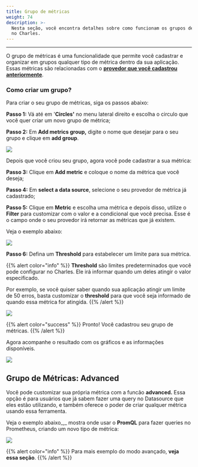 ```yaml
---
title: Grupo de métricas
weight: 74
description: >-
  Nesta seção, você encontra detalhes sobre como funcionam os grupos de métricas
  no Charles.
---
```


---

O grupo de métricas é uma funcionalidade que permite você cadastrar e organizar em grupos qualquer tipo de métrica dentro da sua aplicação. Essas métricas são relacionadas com o [**provedor que você cadastrou anteriormente**](/pt/primeiros-passos/definindo-um-workspace/adicionando-o-datasource/). 

### Como criar um grupo?

Para criar o seu grupo de métricas, siga os passos abaixo:

**Passo 1:** Vá até em '**Circles'** no menu lateral direito e escolha o circulo que você quer criar um novo grupo de métrica; 

**Passo 2:** Em **Add metrics group,** digite o nome que desejar para o seu grupo e clique em **add group**. 

![](/shared/criacaogroup.gif)

Depois que você criou seu grupo, agora você pode cadastrar a sua métrica:

   **Passo 3:** Clique em **Add metric** e coloque o nome da métrica que você deseja;

  **Passo 4:** Em **select a data source**, selecione o seu provedor de métrica já cadastrado;

 **Passo 5:** Clique em **Metric** e escolha uma métrica e depois disso, utilize o **Filter** para customizar com o valor e a condicional que você precisa. Esse é o campo onde o seu provedor irá retornar as métricas que já existem. 

Veja o exemplo abaixo: 

![](/shared/metric+filter.gif)

**Passo 6:**  Defina um **Threshold** para estabelecer um limite para sua métrica. 

{{% alert color="info" %}}
**Threshold** são limites predeterminados que você pode configurar no Charles. Ele irá informar quando um deles atingir o valor especificado. 

Por exemplo, se você quiser saber quando sua aplicação atingir um limite de 50 erros, basta customizar o **threshold**  para que você seja informado de quando essa métrica for atingida. 
{{% /alert %}}

![](/shared/threshold.gif)

{{% alert color="success" %}}
Pronto! Você cadastrou seu grupo de métricas. 
{{% /alert %}}

Agora acompanhe o resultado com os gráficos e as informações disponíveis. 

![](/shared/graficos.gif)

## **Grupo de Métricas: Advanced** 

Você pode customizar sua própria métrica com a funcão **advanced.** Essa opção é para usuários que já sabem fazer uma query no Datasource que eles estão utilizando, e também oferece o poder de criar qualquer métrica usando essa ferramenta.

Veja o exemplo abaixo_,_ mostra onde usar o **PromQL** para fazer queries no Prometheus, criando um novo tipo de métrica: 

![](/shared/advanced.png)

{{% alert color="info" %}}
Para mais exemplo do modo avançado, **veja essa seção**. 
{{% /alert %}}
